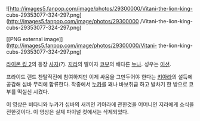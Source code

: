 ![http://images5.fanpop.com/image/photos/29300000/Vitani-the-lion-king-
cubs-29353077-324-297.png](http://images5.fanpop.com/image/photos/29300000
/Vitani-the-lion-king-cubs-29353077-324-297.png)

[[PNG external image]](http://images5.fanpop.com/image/photos/29300000/Vitani-
the-lion-king-cubs-29353077-324-297.png)

[라이온 킹 2](%EB%9D%BC%EC%9D%B4%EC%98%A8%20%ED%82%B9%202.md)의 등장
[사자](%EC%82%AC%EC%9E%90.md)(?). [지라](%EC%A7%80%EB%9D%BC.md)의 딸이자
[코부](%EC%BD%94%EB%B6%80.md)의 배다른 [누나](%EB%88%84%EB%82%98.md). 성우는
[이선](%EC%9D%B4%EC%84%A0.md).

프라이드 랜드 찬탈작전에 참여하지만 이제 싸움을 그만두어야 한다는 [키아라](%ED%82%A4%EC%95%84%EB%9D%BC%28%EB%9D%BC%EC%9D%B4%EC%98%A8%20%ED%82%B9%202%29.md)의 설득에 공감해 심바 무리에 합류한다. 작중에서
[누카](%EB%88%84%EC%B9%B4.md)를 꽤나 바보취급 하고 발차기 한 방으로 코부를 떡실신 시켰다.

  

이 영상은 비타니와 누카가 심바의 새끼인 키아라에 관한것을 어머니인 지라에게 소식을 전한것이다. 이 영상은 실제 파이널 컷에서는 삭제되었다.

